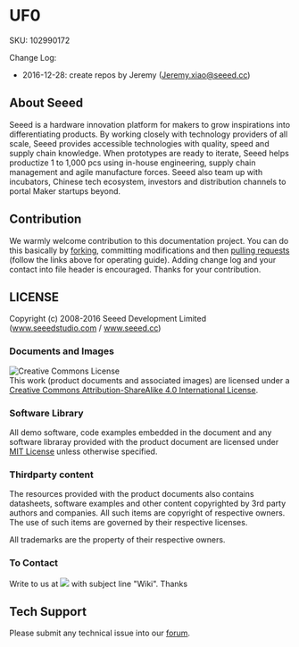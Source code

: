 # UF0

SKU: 102990172

Change Log:

- 2016-12-28: create repos by Jeremy (Jeremy.xiao@seeed.cc)

## About Seeed

Seeed is a hardware innovation platform for makers to grow inspirations into differentiating products. By working closely with technology providers of all scale, Seeed provides accessible technologies with quality, speed and supply chain knowledge. When prototypes are ready to iterate, Seeed helps productize 1 to 1,000 pcs using in-house engineering, supply chain management and agile manufacture forces. Seeed also team up with incubators, Chinese tech ecosystem, investors and distribution channels to portal Maker startups beyond.

## Contribution

We warmly welcome contribution to this documentation project. You can do this basically by [forking](https://help.github.com/articles/fork-a-repo), committing modifications and then [pulling requests](https://help.github.com/articles/using-pull-requests) (follow the links above for operating guide). Adding change log and your contact into file header is encouraged. Thanks for your contribution.

LICENSE
-------
Copyright (c) 2008-2016 Seeed Development Limited (www.seeedstudio.com / www.seeed.cc)

### Documents and Images
<img alt="Creative Commons License" style="border-width:0" src="https://i.creativecommons.org/l/by-sa/4.0/88x31.png" /></a><br />
This work (product documents and associated images) are licensed under a <a rel="license" href="http://creativecommons.org/licenses/by-sa/4.0/">Creative Commons Attribution-ShareAlike 4.0 International License</a>. <a rel="license" href="http://creativecommons.org/licenses/by-sa/4.0/"> </a>

### Software Library
All demo software, code examples embedded in the document and any software libraray provided with the product document are licensed under [MIT License](https://github.com/SeeedDoc/WikiMigrationSync/blob/master/MIT_LICENSE "MIT LICENSE") unless otherwise specified.

### Thirdparty content
The resources provided with the product documents also contains datasheets, software examples and other content copyrighted by 3rd party authors and companies. All such items are copyright of respective owners. The use of such items are governed by their respective licenses.

All trademarks are the property of their respective owners.

### To Contact

Write to us at ![](contact-us.png) with subject line "Wiki". Thanks

## Tech Support
Please submit any technical issue into our [forum](http://forum.seeedstudio.com/). 